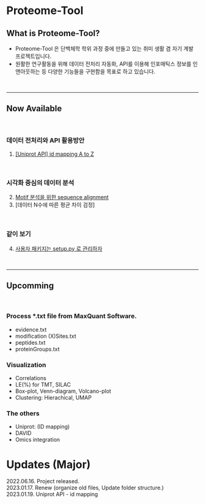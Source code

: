 # __Proteome-Tool__
## What is Proteome-Tool?
- Proteome-Tool 은 단백체학 학위 과정 중에 만들고 있는 취미 생활 겸 자기 계발 프로젝트입니다.
- 원활한 연구활동을 위해 데이터 전처리 자동화, API를 이용해 인포매틱스 정보를 인앤아웃하는 등 다양한 기능들을 구현함을 목표로 하고 있습니다.

<br>

---

## Now Available

<br>

### 데이터 전처리와 API 활용방안
1. [[Uniprot API] id mapping A to Z][Ext1]

<br>

### 시각화 중심의 데이터 분석
2. [Motif 분석을 위한 sequence alignment][Ext2]
3. [데이터 N수에 따른 평균 차이 검정]
   
<br>

### 같이 보기
4. [사용자 패키지는 setup.py 로 관리하자][Ext3]

<br>

---

## Upcomming

<br>

### Process *.txt file from MaxQuant Software.
- evidence.txt
- modification (X)Sites.txt
- peptides.txt
- proteinGroups.txt

### Visualization
- Correlations
- LE(%) for TMT, SILAC
- Box-plot, Venn-diagram, Volcano-plot
- Clustering: Hierachical, UMAP


### The others
- Uniprot: (ID mapping)
- DAVID
- Omics integration

# Updates (Major)
2022.06.16. Project released.<br>
2023.01.17. Renew (organize old files, Update folder structure.)<br>
2023.01.19. Uniprot API - id mapping


[Ext1]:https://github.com/simhc0714/proteome-tool/blob/main/notebook/upid_mapping.md
[Ext2]:https://github.com/simhc0714/proteome-tool/blob/main/notebook/ptm_logos.md
[Ext3]:https://github.com/simhc0714/proteome-tool/blob/main/notebook/setup-py.md
